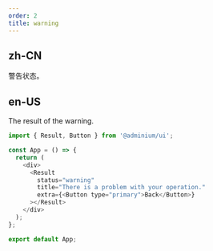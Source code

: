 ```yaml
---
order: 2
title: warning
---
```


## zh-CN

警告状态。

## en-US

The result of the warning.

```js
import { Result, Button } from '@adminium/ui';

const App = () => {
  return (
    <div>
      <Result
        status="warning"
        title="There is a problem with your operation."
        extra={<Button type="primary">Back</Button>}
      ></Result>
    </div>
  );
};

export default App;
```
